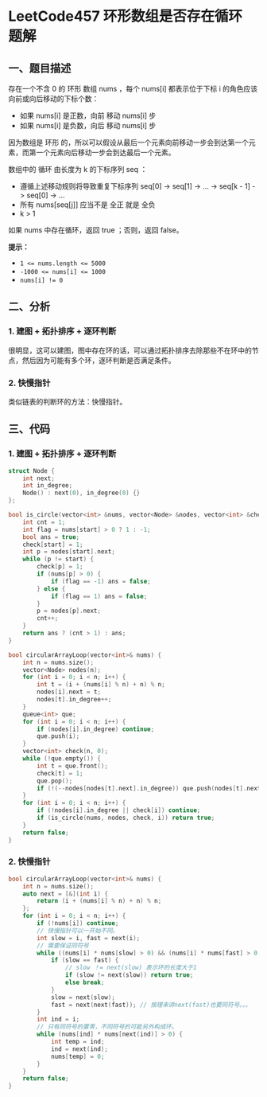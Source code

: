 # LeetCode457 环形数组是否存在循环 题解

## 一、题目描述

存在一个不含 0 的 环形 数组 nums ，每个 nums[i] 都表示位于下标 i 的角色应该向前或向后移动的下标个数：

+ 如果 nums[i] 是正数，向前 移动 nums[i] 步
+ 如果 nums[i] 是负数，向后 移动 nums[i] 步

因为数组是 环形 的，所以可以假设从最后一个元素向前移动一步会到达第一个元素，而第一个元素向后移动一步会到达最后一个元素。

数组中的 循环 由长度为 k 的下标序列 seq ：

+ 遵循上述移动规则将导致重复下标序列 seq[0] -> seq[1] -> ... -> seq[k - 1] -> seq[0] -> ...
+ 所有 nums[seq[j]] 应当不是 全正 就是 全负
+ k > 1

如果 nums 中存在循环，返回 true ；否则，返回 false。

**提示：**

- `1 <= nums.length <= 5000`
- `-1000 <= nums[i] <= 1000`
- `nums[i] != 0`



## 二、分析

### 1. 建图 + 拓扑排序 + 逐环判断

很明显，这可以建图，图中存在环的话，可以通过拓扑排序去除那些不在环中的节点，然后因为可能有多个环，逐环判断是否满足条件。



### 2. 快慢指针

类似链表的判断环的方法：快慢指针。



## 三、代码

### 1. 建图 + 拓扑排序 + 逐环判断

```c++
struct Node {
    int next;
    int in_degree;
    Node() : next(0), in_degree(0) {}
};

bool is_circle(vector<int> &nums, vector<Node> &nodes, vector<int> &check, int start) {
    int cnt = 1;
    int flag = nums[start] > 0 ? 1 : -1;
    bool ans = true;
    check[start] = 1;
    int p = nodes[start].next;
    while (p != start) {
        check[p] = 1;
        if (nums[p] > 0) {
            if (flag == -1) ans = false;
        } else {
            if (flag == 1) ans = false;
        }
        p = nodes[p].next;
        cnt++;
    }
    return ans ? (cnt > 1) : ans;
}

bool circularArrayLoop(vector<int>& nums) {
    int n = nums.size();
    vector<Node> nodes(n);
    for (int i = 0; i < n; i++) {
        int t = (i + (nums[i] % n) + n) % n;
        nodes[i].next = t;
        nodes[t].in_degree++;
    }
    queue<int> que;
    for (int i = 0; i < n; i++) {
        if (nodes[i].in_degree) continue;
        que.push(i);
    }
    vector<int> check(n, 0);
    while (!que.empty()) {
        int t = que.front();
        check[t] = 1;
        que.pop();
        if (!(--nodes[nodes[t].next].in_degree)) que.push(nodes[t].next);
    }
    for (int i = 0; i < n; i++) {
        if (!nodes[i].in_degree || check[i]) continue;
        if (is_circle(nums, nodes, check, i)) return true;
    }
    return false;
}
```



### 2. 快慢指针

```c++
bool circularArrayLoop(vector<int>& nums) {
    int n = nums.size();
    auto next = [&](int i) {
        return (i + (nums[i] % n) + n) % n;
    };
    for (int i = 0; i < n; i++) {
        if (!nums[i]) continue;
        // 快慢指针可以一开始不同。
        int slow = i, fast = next(i);
        // 需要保证同符号
        while ((nums[i] * nums[slow] > 0) && (nums[i] * nums[fast] > 0)) {
            if (slow == fast) {
                // slow ！= next(slow) 表示环的长度大于1
                if (slow != next(slow)) return true;
                else break;
            }
            slow = next(slow);
            fast = next(next(fast)); // 按理来讲next(fast)也要同符号。。。
        }
        int ind = i;
        // 只有同符号的置零，不同符号的可能另外构成环。
        while (nums[ind] * nums[next(ind)] > 0) {
            int temp = ind;
            ind = next(ind);
            nums[temp] = 0;
        }
    }
    return false;
}
```

